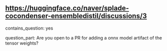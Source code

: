 ## https://huggingface.co/naver/splade-cocondenser-ensembledistil/discussions/3

contains_question: yes

question_part: Are you open to a PR for adding a onnx model artifact of the tensor weights?